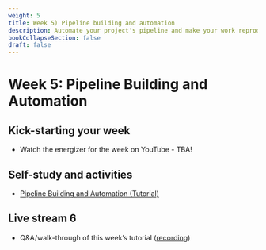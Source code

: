 ```yaml
---
weight: 5
title: Week 5) Pipeline building and automation
description: Automate your project's pipeline and make your work reproducible.
bookCollapseSection: false
draft: false
---
```


# Week 5: Pipeline Building and Automation

## Kick-starting your week
- Watch the energizer for the week on YouTube - TBA!

<!--- Watch [the energizer for the week](https://youtu.be/PdWZ1s8XXiU) on YouTube!
-->

## Self-study and activities
- [Pipeline Building and Automation (Tutorial)](docs/tutorials/make-tutorial)


## Live stream 6
- Q&A/walk-through of this week’s tutorial ([recording](https://youtu.be/bchs4JR3t2c))

<!--
- Q&A on "Pipeline Building and Automation" (Tutorial & Data Challenge 3)
  - Re-watch the [opening/introduction of the Q&A](https://youtu.be/YlaprvGiIA0)
  - Re-watch [the primer on automating data workflows](https://youtu.be/xyoMOO842EU)
  - Re-watch [practicing with `make` (Tilburg Science Hub)](https://youtu.be/_1BDJsDVYoA)
  - Re-watch [the Q&A session, last 45 minutes of the class](https://youtu.be/56yARyR1p1E)
-->
